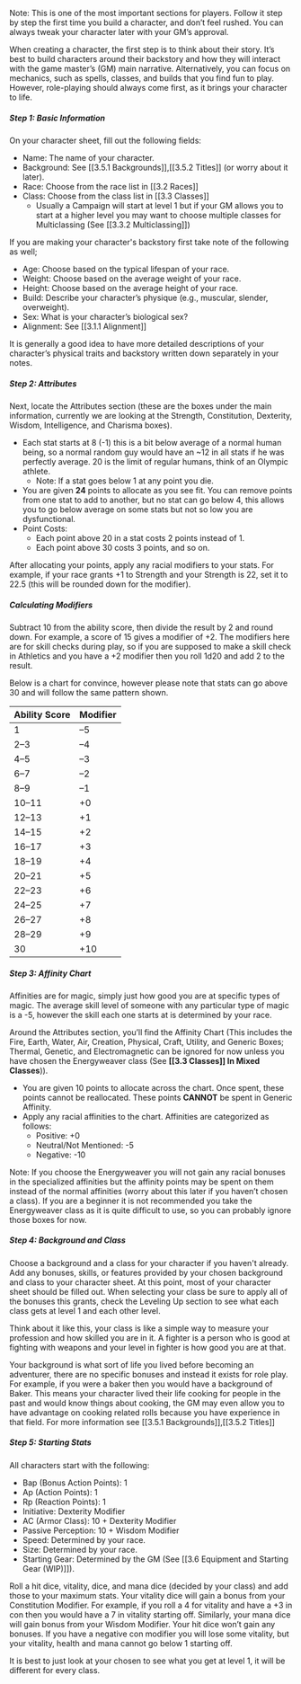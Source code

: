 Note: This is one of the most important sections for players. Follow it step by step the first time you build a character, and don’t feel rushed. You can always tweak your character later with your GM’s approval.

When creating a character, the first step is to think about their story. It’s best to build characters around their backstory and how they will interact with the game master’s (GM) main narrative. Alternatively, you can focus on mechanics, such as spells, classes, and builds that you find fun to play. However, role-playing should always come first, as it brings your character to life.
##### Step 1: Basic Information
On your character sheet, fill out the following fields:
- Name: The name of your character.
- Background: See [[3.5.1 Backgrounds]],[[3.5.2 Titles]] (or worry about it later).
- Race: Choose from the race list in [[3.2 Races]]
- Class: Choose from the class list in [[3.3 Classes]]
	- Usually a Campaign will start at level 1 but if your GM allows you to start at a higher level you may want to choose multiple classes for Multiclassing (See [[3.3.2 Multiclassing]])

If you are making your character's backstory first take note of the following as well;
- Age: Choose based on the typical lifespan of your race.
- Weight: Choose based on the average weight of your race.
- Height: Choose based on the average height of your race.
- Build: Describe your character’s physique (e.g., muscular, slender, overweight).
- Sex: What is your character’s biological sex?
- Alignment: See [[3.1.1 Alignment]]

It is generally a good idea to have more detailed descriptions of your character’s physical traits and backstory written down separately in your notes. 
##### Step 2: Attributes
Next, locate the Attributes section (these are the boxes under the main information, currently we are looking at the Strength, Constitution, Dexterity, Wisdom, Intelligence, and Charisma boxes).
- Each stat starts at 8 (-1) this is a bit below average of a normal human being, so a normal random guy would have an ~12 in all stats if he was perfectly average. 20 is the limit of regular humans, think of an Olympic athlete.
	- Note: If a stat goes below 1 at any point you die. 
- You are given **24** points to allocate as you see fit. You can remove points from one stat to add to another, but no stat can go below 4, this allows you to go below average on some stats but not so low you are dysfunctional.
- Point Costs:
	- Each point above 20 in a stat costs 2 points instead of 1.
	- Each point above 30 costs 3 points, and so on.

After allocating your points, apply any racial modifiers to your stats. For example, if your race grants +1 to Strength and your Strength is 22, set it to 22.5 (this will be rounded down for the modifier).
##### Calculating Modifiers
Subtract 10 from the ability score, then divide the result by 2 and round down. For example, a score of 15 gives a modifier of +2.
The modifiers here are for skill checks during play, so if you are supposed to make a skill check in Athletics and you have a +2 modifier then you roll 1d20 and add 2 to the result. 

Below is a chart for convince, however please note that stats can go above 30 and will follow the same pattern shown.  

| Ability Score | Modifier |
|---------------|----------|
| 1             | –5       |
| 2–3           | –4       |
| 4–5           | –3       |
| 6–7           | –2       |
| 8–9           | –1       |
| 10–11         | +0       |
| 12–13         | +1       |
| 14–15         | +2       |
| 16–17         | +3       |
| 18–19         | +4       |
| 20–21         | +5       |
| 22–23         | +6       |
| 24–25         | +7       |
| 26–27         | +8       |
| 28–29         | +9       |
| 30            | +10      |

##### Step 3: Affinity Chart
Affinities are for magic, simply just how good you are at specific types of magic. The average skill level of someone with any particular type of magic is a -5, however the skill each one starts at is determined by your race. 

Around the Attributes section, you’ll find the Affinity Chart (This includes the Fire, Earth, Water, Air, Creation, Physical, Craft, Utility, and Generic Boxes; Thermal, Genetic, and Electromagnetic can be ignored for now unless you have chosen the Energyweaver class (See **[[3.3 Classes]] In Mixed Classes**)).
- You are given 10 points to allocate across the chart. Once spent, these points cannot be reallocated. These points **CANNOT** be spent in Generic Affinity. 
- Apply any racial affinities to the chart. Affinities are categorized as follows:
	- Positive: +0    
	- Neutral/Not Mentioned: -5
	- Negative: -10

Note: If you choose the Energyweaver you will not gain any racial bonuses in the specialized affinities but the affinity points may be spent on them instead of the normal affinities (worry about this later if you haven’t chosen a class). If you are a beginner it is not recommended you take the Energyweaver class as it is quite difficult to use, so you can probably ignore those boxes for now. 
##### Step 4: Background and Class
Choose a background and a class for your character if you haven't already. Add any bonuses, skills, or features provided by your chosen background and class to your character sheet. At this point, most of your character sheet should be filled out. When selecting your class be sure to apply all of the bonuses this grants, check the Leveling Up section to see what each class gets at level 1 and each other level. 

Think about it like this, your class is like a simple way to measure your profession and how skilled you are in it. A fighter is a person who is good at fighting with weapons and your level in fighter is how good you are at that.

Your background is what sort of life you lived before becoming an adventurer, there are no specific bonuses and instead it exists for role play. For example, if you were a baker then you would have a background of Baker. This means your character lived their life cooking for people in the past and would know things about cooking, the GM may even allow you to have advantage on cooking related rolls because you have experience in that field. For more information see [[3.5.1 Backgrounds]],[[3.5.2 Titles]]
##### Step 5: Starting Stats
All characters start with the following:
- Bap (Bonus Action Points): 1
- Ap (Action Points): 1
- Rp (Reaction Points): 1
- Initiative: Dexterity Modifier
- AC (Armor Class): 10 + Dexterity Modifier
- Passive Perception: 10 + Wisdom Modifier
- Speed: Determined by your race.
- Size: Determined by your race.
- Starting Gear: Determined by the GM (See [[3.6 Equipment and Starting Gear (WIP)]]).

Roll a hit dice, vitality, dice, and mana dice (decided by your class) and add those to your maximum stats. Your vitality dice will gain a bonus from your Constitution Modifier. For example, if you roll a 4 for vitality and have a +3 in con then you would have a 7 in vitality starting off. Similarly, your mana dice will gain bonus from your Wisdom Modifier. Your hit dice won’t gain any bonuses. If you have a negative con modifier you will lose some vitality, but your vitality, health and mana cannot go below 1 starting off.

It is best to just look at your chosen to see what you get at level 1, it will be different for every class. 
